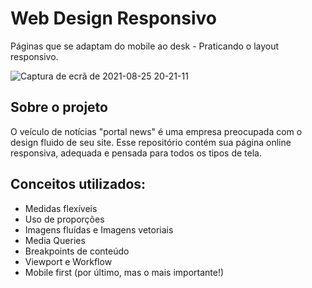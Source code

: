 # Web Design Responsivo
Páginas que se adaptam do mobile ao desk - Praticando o layout responsivo.

![Captura de ecrã de 2021-08-25 20-21-11](https://user-images.githubusercontent.com/78432629/130876876-392db1a4-541e-4be9-a0e5-6846a72a3a47.png)

## Sobre o projeto
O veículo de notícias "portal news" é uma empresa preocupada com o design fluido de seu site. Esse repositório contém sua página online responsiva, adequada e pensada para todos os tipos de tela.

## Conceitos utilizados:

* Medidas flexíveis
* Uso de proporções
* Imagens fluídas e Imagens vetoriais
* Media Queries
* Breakpoints de conteúdo
* Viewport e Workflow
* Mobile first (por último, mas o mais importante!)
